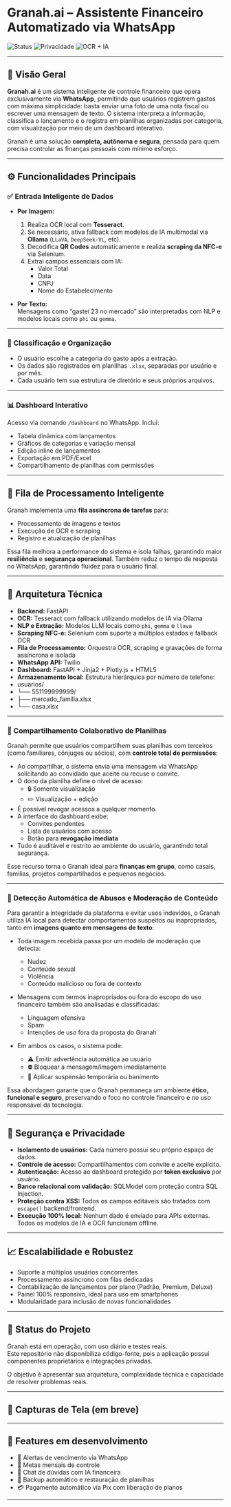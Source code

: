 # Granah.ai – Assistente Financeiro Automatizado via WhatsApp

![Status](https://img.shields.io/badge/status-em%20uso-brightgreen)
![Privacidade](https://img.shields.io/badge/privacidade-100%25%20-blue)
![OCR + IA](https://img.shields.io/badge/extracao-OCR%20%2B%20LLM-purple)

---

## 📌 Visão Geral

**Granah.ai** é um sistema inteligente de controle financeiro que opera exclusivamente via **WhatsApp**, permitindo que usuários registrem gastos com máxima simplicidade: basta enviar uma foto de uma nota fiscal ou escrever uma mensagem de texto. O sistema interpreta a informação, classifica o lançamento e o registra em planilhas organizadas por categoria, com visualização por meio de um dashboard interativo.

Granah é uma solução **completa, autônoma e segura**, pensada para quem precisa controlar as finanças pessoais com mínimo esforço.

---

## ⚙️ Funcionalidades Principais

### ✅ Entrada Inteligente de Dados

- **Por Imagem:**  
  1. Realiza OCR local com **Tesseract**.
  2. Se necessário, ativa fallback com modelos de IA multimodal via **Ollama** (`LLaVA`, `DeepSeek-VL`, etc).
  3. Decodifica **QR Codes** automaticamente e realiza **scraping da NFC-e** via Selenium.
  4. Extrai campos essenciais com IA:
     - Valor Total
     - Data
     - CNPJ
     - Nome do Estabelecimento

- **Por Texto:**  
  Mensagens como “gastei 23 no mercado” são interpretadas com NLP e modelos locais como `phi` ou `gemma`.

---

### 🧠 Classificação e Organização

- O usuário escolhe a categoria do gasto após a extração.
- Os dados são registrados em planilhas `.xlsx`, separadas por usuário e por mês.
- Cada usuário tem sua estrutura de diretório e seus próprios arquivos.

---

### 📊 Dashboard Interativo

Acesso via comando `/dashboard` no WhatsApp. Inclui:

- Tabela dinâmica com lançamentos
- Gráficos de categorias e variação mensal
- Edição inline de lançamentos
- Exportação em PDF/Excel
- Compartilhamento de planilhas com permissões

---

## 🔄 Fila de Processamento Inteligente

Granah implementa uma **fila assíncrona de tarefas** para:

- Processamento de imagens e textos
- Execução de OCR e scraping
- Registro e atualização de planilhas

Essa fila melhora a performance do sistema e isola falhas, garantindo maior **resiliência** e **segurança operacional**. Também reduz o tempo de resposta no WhatsApp, garantindo fluidez para o usuário final.

---

## 🧱 Arquitetura Técnica

- **Backend:** FastAPI  
- **OCR:** Tesseract com fallback utilizando modelos de IA via Ollama  
- **NLP e Extração:** Modelos LLM locais como `phi`, `gemma` e `llava`  
- **Scraping NFC-e:** Selenium com suporte a múltiplos estados e fallback OCR  
- **Fila de Processamento:** Orquestra OCR, scraping e gravações de forma assíncrona e isolada  
- **WhatsApp API:** Twilio  
- **Dashboard:** FastAPI + Jinja2 + Plotly.js + HTML5  
- **Armazenamento local:** Estrutura hierárquica por número de telefone:
- usuarios/
- └── 551199999999/
- ├── mercado_familia.xlsx
- └── casa.xlsx


---

### 👥 Compartilhamento Colaborativo de Planilhas

Granah permite que usuários compartilhem suas planilhas com terceiros (como familiares, cônjuges ou sócios), com **controle total de permissões**:

- Ao compartilhar, o sistema envia uma mensagem via WhatsApp solicitando ao convidado que aceite ou recuse o convite.
- O dono da planilha define o nível de acesso:
  - 🔒 Somente visualização
  - ✏️ Visualização + edição
- É possível revogar acessos a qualquer momento.
- A interface do dashboard exibe:
  - Convites pendentes
  - Lista de usuários com acesso
  - Botão para **revogação imediata**
- Tudo é auditável e restrito ao ambiente do usuário, garantindo total segurança.

Esse recurso torna o Granah ideal para **finanças em grupo**, como casais, famílias, projetos compartilhados e pequenos negócios.

---

### 🚫 Detecção Automática de Abusos e Moderação de Conteúdo

Para garantir a integridade da plataforma e evitar usos indevidos, o Granah utiliza IA local para detectar comportamentos suspeitos ou inapropriados, tanto em **imagens quanto em mensagens de texto**:

- Toda imagem recebida passa por um modelo de moderação que detecta:
  - Nudez
  - Conteúdo sexual
  - Violência
  - Conteúdo malicioso ou fora de contexto

- Mensagens com termos inapropriados ou fora do escopo do uso financeiro também são analisadas e classificadas:
  - Linguagem ofensiva
  - Spam
  - Intenções de uso fora da proposta do Granah

- Em ambos os casos, o sistema pode:
  - ⚠️ Emitir advertência automática ao usuário
  - ⛔ Bloquear a mensagem/imagem imediatamente
  - 🚫 Aplicar suspensão temporária ou banimento

Essa abordagem garante que o Granah permaneça um ambiente **ético, funcional e seguro**, preservando o foco no controle financeiro e no uso responsável da tecnologia.

---



## 🔐 Segurança e Privacidade

- **Isolamento de usuários:** Cada número possui seu próprio espaço de dados.
- **Controle de acesso:** Compartilhamentos com convite e aceite explícito.
- **Autenticação:** Acesso ao dashboard protegido por **token exclusivo** por usuário.
- **Banco relacional com validação:** SQLModel com proteção contra SQL Injection.
- **Proteção contra XSS:** Todos os campos editáveis são tratados com `escape()` backend/frontend.
- **Execução 100% local:** Nenhum dado é enviado para APIs externas. Todos os modelos de IA e OCR funcionam offline.

---

## 📈 Escalabilidade e Robustez

- Suporte a múltiplos usuários concorrentes
- Processamento assíncrono com filas dedicadas
- Contabilização de lançamentos por plano (Padrão, Premium, Deluxe)
- Painel 100% responsivo, ideal para uso em smartphones
- Modularidade para inclusão de novas funcionalidades

---

## 🚧 Status do Projeto

Granah está em operação, com uso diário e testes reais.  
Este repositório não disponibiliza código-fonte, pois a aplicação possui componentes proprietários e integrações privadas.

O objetivo é apresentar sua arquitetura, complexidade técnica e capacidade de resolver problemas reais.

---

## 📎 Capturas de Tela (em breve)

---

## 🧩 Features em desenvolvimento

- 🔔 Alertas de vencimento via WhatsApp
- 🎯 Metas mensais de controle
- 🤖 Chat de dúvidas com IA financeira
- 🔁 Backup automático e restauração de planilhas
- 💳 Pagamento automático via Pix com liberação de planos

---

